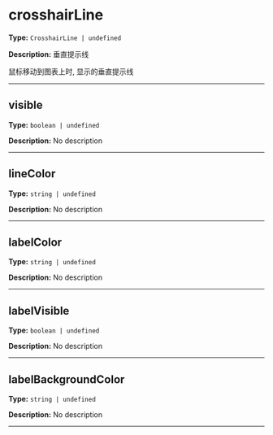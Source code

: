 # crosshairLine

**Type:** `CrosshairLine | undefined`

**Description:**
垂直提示线
  
  鼠标移动到图表上时, 显示的垂直提示线

---


## visible

**Type:** `boolean | undefined`

**Description:**
No description

---

## lineColor

**Type:** `string | undefined`

**Description:**
No description

---

## labelColor

**Type:** `string | undefined`

**Description:**
No description

---

## labelVisible

**Type:** `boolean | undefined`

**Description:**
No description

---

## labelBackgroundColor

**Type:** `string | undefined`

**Description:**
No description

---

